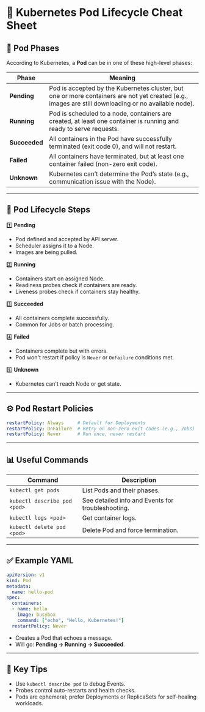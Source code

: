 # 📌 Kubernetes Pod Lifecycle Cheat Sheet

## 🔑 Pod Phases

According to Kubernetes, a **Pod** can be in one of these high-level phases:

| Phase         | Meaning                                                                                                                                              |
| ------------- | ---------------------------------------------------------------------------------------------------------------------------------------------------- |
| **Pending**   | Pod is accepted by the Kubernetes cluster, but one or more containers are not yet created (e.g., images are still downloading or no available node). |
| **Running**   | Pod is scheduled to a node, containers are created, at least one container is running and ready to serve requests.                                   |
| **Succeeded** | All containers in the Pod have successfully terminated (exit code 0), and will not restart.                                                          |
| **Failed**    | All containers have terminated, but at least one container failed (non-zero exit code).                                                              |
| **Unknown**   | Kubernetes can’t determine the Pod’s state (e.g., communication issue with the Node).                                                                |

---

## 🚦 Pod Lifecycle Steps

1️⃣ **Pending**

* Pod defined and accepted by API server.
* Scheduler assigns it to a Node.
* Images are being pulled.

2️⃣ **Running**

* Containers start on assigned Node.
* Readiness probes check if containers are ready.
* Liveness probes check if containers stay healthy.

3️⃣ **Succeeded**

* All containers complete successfully.
* Common for Jobs or batch processing.

4️⃣ **Failed**

* Containers complete but with errors.
* Pod won't restart if policy is `Never` or `OnFailure` conditions met.

5️⃣ **Unknown**

* Kubernetes can't reach Node or get state.

---

## ⚙️ Pod Restart Policies

```yaml
restartPolicy: Always     # Default for Deployments
restartPolicy: OnFailure  # Retry on non-zero exit codes (e.g., Jobs)
restartPolicy: Never      # Run once, never restart
```

---

## 📊 Useful Commands

| Command                      | Description                                       |
| ---------------------------- | ------------------------------------------------- |
| `kubectl get pods`           | List Pods and their phases.                       |
| `kubectl describe pod <pod>` | See detailed info and Events for troubleshooting. |
| `kubectl logs <pod>`         | Get container logs.                               |
| `kubectl delete pod <pod>`   | Delete Pod and force termination.                 |

---

## ✅ Example YAML

```yaml
apiVersion: v1
kind: Pod
metadata:
  name: hello-pod
spec:
  containers:
  - name: hello
    image: busybox
    command: ["echo", "Hello, Kubernetes!"]
  restartPolicy: Never
```

* Creates a Pod that echoes a message.
* Will go: **Pending → Running → Succeeded**.

---

## 📌 Key Tips

* Use `kubectl describe pod` to debug Events.
* Probes control auto-restarts and health checks.
* Pods are ephemeral; prefer Deployments or ReplicaSets for self-healing workloads.
